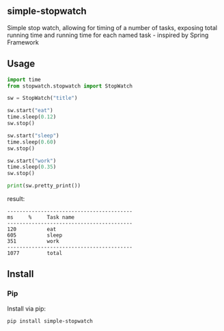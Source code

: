 ## simple-stopwatch

Simple stop watch, allowing for timing of a number of tasks, exposing total running time and running time for each named
task - inspired by Spring Framework

## Usage

```python
import time
from stopwatch.stopwatch import StopWatch

sw = StopWatch("title")

sw.start("eat")
time.sleep(0.12)
sw.stop()

sw.start("sleep")
time.sleep(0.60)
sw.stop()

sw.start("work")
time.sleep(0.35)
sw.stop()

print(sw.pretty_print())
```

result:

```
-----------------------------------------
ms     %     Task name
-----------------------------------------
120          eat
605          sleep
351          work
-----------------------------------------
1077         total
```

## Install

### Pip

Install via pip:

```shell
pip install simple-stopwatch
```